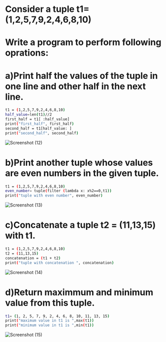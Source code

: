 # Consider a tuple t1=(1,2,5,7,9,2,4,6,8,10)
# Write a program to perform following oprations:
# a)Print half the values of the tuple in one line and other half in the next line.
```bash
t1 = (1,2,5,7,9,2,4,6,8,10)
half_value=len(t1)//2
first_half = t1[ :half_value]
print("first_half", first_half)
second_half = t1[half_value: ]
print("second_half", second_half)
```
![Screenshot (12)](https://github.com/user-attachments/assets/0a11d248-8965-405a-a5e5-15029a3c18d8)
# b)Print another tuple whose values are even numbers in the given tuple.
```bash
t1 = (1,2,5,7,9,2,4,6,8,10)
even_number= tuple(filter (lambda x: x%2==0,t1))
print("tuple with even number", even_number)
```
![Screenshot (13)](https://github.com/user-attachments/assets/a2c2a2f9-1b70-49a8-a51a-f2aa9fd76283)

# c)Concatenate a tuple t2 = (11,13,15) with t1.
```bash
t1 = (1,2,5,7,9,2,4,6,8,10)
t2 = (11,13,15)
concatenation = (t1 + t2)
print("tuple with concatenation ", concatenation)
```
![Screenshot (14)](https://github.com/user-attachments/assets/12ea5d12-2c50-4269-8c30-e6e1b59f04ee)

# d)Return maximmum and minimum value from this tuple.
```bash
t1= (1, 2, 5, 7, 9, 2, 4, 6, 8, 10, 11, 13, 15)
print("maximum value in t1 is ",max(t1))
print("minimum value in t1 is ",min(t1))
```
![Screenshot (15)](https://github.com/user-attachments/assets/e279a9d4-6f2a-4db7-924f-3f081cd39f08)


